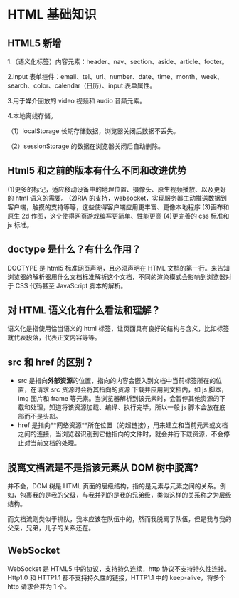 # HTML 基础知识

## HTML5 新增

1.（语义化标签）内容元素：header、nav、section、aside、article、footer。

2.input 表单控件：email、tel、url、number、date、time、month、week、search、color、calendar（日历）、input 表单属性。

3.用于媒介回放的 video 视频和 audio 音频元素。

4.本地离线存储。

（1）localStorage 长期存储数据，浏览器关闭后数据不丢失。

（2）sessionStorage 的数据在浏览器关闭后自动删除。

## Html5 和之前的版本有什么不同和改进优势

(1)更多的标记，适应移动设备中的地理位置、摄像头、原生视频播放、以及更好的 html 语义的需要。
(2)RIA 的支持，websocket，实现服务器主动推送数据到客户端，触摸的支持等等，这些使得客户端应用更丰富、更像本地程序
(3)画布和原生 2d 作图，这个使得网页游戏编写更简单、性能更高
(4)更完善的 css 标准和 js 标准。

## doctype 是什么？有什么作用？

DOCTYPE 是 html5 标准⽹⻚声明，且必须声明在 HTML ⽂档的第一行。来告知浏览器的解析器⽤什么⽂档标准解析这个⽂档，不同的渲染模式会影响到浏览器对于 CSS 代码甚⾄ JavaScript 脚本的解析。

## 对 HTML 语义化有什么看法和理解？

语义化是指使⽤恰当语义的 html 标签，让⻚⾯具有良好的结构与含义，⽐如标签就代表段落，代表正⽂内容等等。

## src 和 href 的区别？

- src 是指向**外部资源**的位置，指向的内容会嵌⼊到⽂档中当前标签所在的位置，在请求 src 资源时会将其指向的资源 下载并应⽤到⽂档内，如 js 脚本，img 图⽚和 frame 等元素。当浏览器解析到该元素时，会暂停其他资源的下载和处理，知道将该资源加载、编译、执⾏完毕，所以⼀般 js 脚本会放在底部⽽不是头部。
- href 是指向**⽹络资源**所在位置（的超链接），⽤来建⽴和当前元素或⽂档之间的连接，当浏览器识别到它他指向的⽂件时，就会并⾏下载资源，不会停⽌对当前⽂档的处理。

## 脱离文档流是不是指该元素从 DOM 树中脱离?

并不会，DOM 树是 HTML 页面的层级结构，指的是元素与元素之间的关系。例如，包裹我的是我的父级，与我并列的是我的兄弟级，类似这样的关系称之为层级结构。

而文档流则类似于排队，我本应该在队伍中的，然而我脱离了队伍，但是我与我的父亲，兄弟，儿子的关系还在。

## WebSocket

WebSocket 是 HTML5 中的协议，支持持久连续，http 协议不支持持久性连接。Http1.0 和 HTTP1.1 都不支持持久性的链接，HTTP1.1 中的 keep-alive，将多个 http 请求合并为 1 个。
